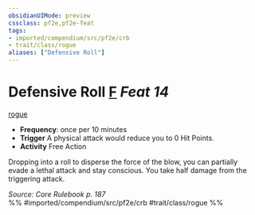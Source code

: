 ```yaml
---
obsidianUIMode: preview
cssclass: pf2e,pf2e-feat
tags:
- imported/compendium/src/pf2e/crb
- trait/class/rogue
aliases: ["Defensive Roll"]
---
```

# Defensive Roll  [F](chapter-9-playing-the-game.md#Actions "Free Action") *Feat 14*  
[rogue](rules/traits/rogue.md)  

- **Frequency**: once per 10 minutes
- **Trigger** A physical attack would reduce you to 0 Hit Points.
- **Activity** Free Action

Dropping into a roll to disperse the force of the blow, you can partially evade a lethal attack and stay conscious. You take half damage from the triggering attack.

*Source: Core Rulebook p. 187*  
%% #imported/compendium/src/pf2e/crb #trait/class/rogue %%